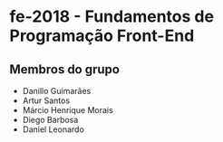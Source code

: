 # fe-2018 - Fundamentos de Programação Front-End

<h2>Membros do grupo</h2>

* Danillo Guimarães
* Artur Santos
* Márcio Henrique Morais
* Diego Barbosa
* Daniel Leonardo
